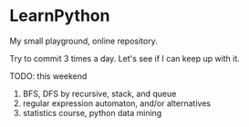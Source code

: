 # LearnPython

My small playground, online repository.

Try to commit 3 times a day. Let's see if I can keep up with it.

TODO: 
this weekend
1. BFS, DFS  by  recursive, stack, and queue
2. regular expression automaton, and/or alternatives  
3. statistics course, python data mining 